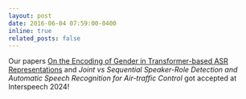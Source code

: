 ```yaml
---
layout: post
date: 2016-06-04 07:59:00-0400
inline: true
related_posts: false
---
```


Our papers [On the Encoding of Gender in Transformer-based ASR Representations](https://arxiv.org/abs/2406.09855) and *Joint vs Sequential Speaker-Role Detection and Automatic Speech Recognition for Air-traffic Control* got accepted at Interspeech 2024!
